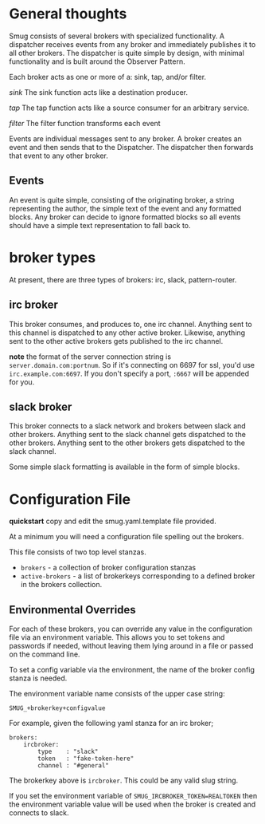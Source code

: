 # General thoughts

Smug consists of several brokers with specialized functionality. A dispatcher
receives events from any broker and immediately publishes it to all other
brokers.  The dispatcher is quite simple by design, with minimal functionality
and is built around the Observer Pattern.

Each broker acts as one or more of a: sink, tap, and/or filter.

*sink* The sink function acts like a destination producer.

*tap* The tap function acts like a source consumer for an arbitrary service.

*filter* The filter function transforms each event

Events are individual messages sent to any broker.  A broker creates an event
and then sends that to the Dispatcher.  The dispatcher then forwards that event
to any other broker.

## Events
An event is quite simple, consisting of the originating broker, a string
representing the author, the simple text of the event and any formatted blocks.
Any broker can decide to ignore formatted blocks so all events should have a
simple text representation to fall back to.

# broker types

At present, there are three types of brokers:  irc, slack, pattern-router.

## irc broker

This broker consumes, and produces to, one irc channel.  Anything sent to this
channel is dispatched to any other active broker.  Likewise, anything sent to
the other active brokers gets published to the irc channel.

**note** the format of the server connection string is
`server.domain.com:portnum`.  So if it's connecting on 6697 for ssl, you'd use
`irc.example.com:6697`.  If you don't specify a port, `:6667` will be appended
for you.

## slack broker

This broker connects to a slack network and brokers between slack and other
brokers.  Anything sent to the slack channel gets dispatched to the other
brokers.  Anything sent to the other brokers gets dispatched to the slack
channel.

Some simple slack formatting is available in the form of simple blocks.

# Configuration File

**quickstart** copy and edit the smug.yaml.template file provided.

At a minimum you will need a configuration file spelling out the brokers.

This file consists of two top level stanzas.

- `brokers` - a collection of broker configuration stanzas
- `active-brokers` - a list of brokerkeys corresponding to a defined broker in
  the brokers collection.

## Environmental Overrides

For each of these brokers, you can override any value in the configuration
file via an environment variable.  This allows you to set tokens and passwords
if needed, without leaving them lying around in a file or passed on the command
line.

To set a config variable via the environment, the name of the broker config
stanza is needed.

The environment variable name consists of the upper case string:

`SMUG_+brokerkey+configvalue`

For example, given the following yaml stanza for an irc broker;

```
brokers:
    ircbroker:
        type    : "slack"
        token   : "fake-token-here"
        channel : "#general"
```

The brokerkey above is `ircbroker`.  This could be any valid slug string.

If you set the environment variable of `SMUG_IRCBROKER_TOKEN=REALTOKEN` then the
environment variable value will be used when the broker is created and connects
to slack.



